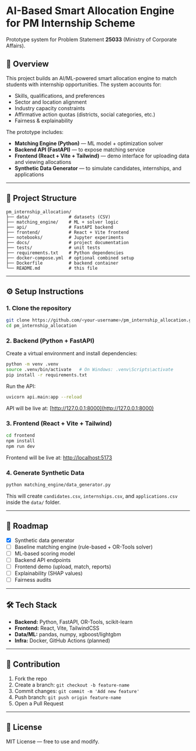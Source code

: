 # AI-Based Smart Allocation Engine for PM Internship Scheme

Prototype system for Problem Statement **25033** (Ministry of Corporate Affairs).

## 🚀 Overview
This project builds an AI/ML-powered smart allocation engine to match students with internship opportunities. The system accounts for:
- Skills, qualifications, and preferences
- Sector and location alignment
- Industry capacity constraints
- Affirmative action quotas (districts, social categories, etc.)
- Fairness & explainability

The prototype includes:
- **Matching Engine (Python)** — ML model + optimization solver
- **Backend API (FastAPI)** — to expose matching service
- **Frontend (React + Vite + Tailwind)** — demo interface for uploading data and viewing allocations
- **Synthetic Data Generator** — to simulate candidates, internships, and applications

---

## 📂 Project Structure
```
pm_internship_allocation/
├── data/               # datasets (CSV)
├── matching_engine/    # ML + solver logic
├── api/                # FastAPI backend
├── frontend/           # React + Vite frontend
├── notebooks/          # Jupyter experiments
├── docs/               # project documentation
├── tests/              # unit tests
├── requirements.txt    # Python dependencies
├── docker-compose.yml  # optional combined setup
├── Dockerfile          # backend container
└── README.md           # this file
```

---

## ⚙️ Setup Instructions

### 1. Clone the repository
```bash
git clone https://github.com/<your-username>/pm_internship_allocation.git
cd pm_internship_allocation
```

### 2. Backend (Python + FastAPI)
Create a virtual environment and install dependencies:
```bash
python -m venv .venv
source .venv/bin/activate   # On Windows: .venv\Scripts\activate
pip install -r requirements.txt
```
Run the API:
```bash
uvicorn api.main:app --reload
```
API will be live at: [http://127.0.0.1:8000](http://127.0.0.1:8000)

### 3. Frontend (React + Vite + Tailwind)
```bash
cd frontend
npm install
npm run dev
```
Frontend will be live at: [http://localhost:5173](http://localhost:5173)

### 4. Generate Synthetic Data
```bash
python matching_engine/data_generator.py
```
This will create `candidates.csv`, `internships.csv`, and `applications.csv` inside the `data/` folder.

---

## 🧩 Roadmap
- [x] Synthetic data generator
- [ ] Baseline matching engine (rule-based + OR-Tools solver)
- [ ] ML-based scoring model
- [ ] Backend API endpoints
- [ ] Frontend demo (upload, match, reports)
- [ ] Explainability (SHAP values)
- [ ] Fairness audits

---

## 🛠 Tech Stack
- **Backend:** Python, FastAPI, OR-Tools, scikit-learn
- **Frontend:** React, Vite, TailwindCSS
- **Data/ML:** pandas, numpy, xgboost/lightgbm
- **Infra:** Docker, GitHub Actions (planned)

---

## 🤝 Contribution
1. Fork the repo
2. Create a branch: `git checkout -b feature-name`
3. Commit changes: `git commit -m 'Add new feature'`
4. Push branch: `git push origin feature-name`
5. Open a Pull Request

---

## 📜 License
MIT License — free to use and modify.

